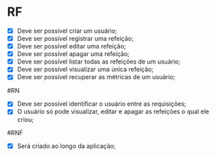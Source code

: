 # RF

- [x] Deve ser possível criar um usuário;
- [x] Deve ser possível registrar uma refeição;
- [x] Deve ser possível editar uma refeição;
- [x] Deve ser possível apagar uma refeição; 
- [x] Deve ser possível listar todas as refeições de um usuário; 
- [x] Deve ser possível visualizar uma única refeição; 
- [x] Deve ser possível recuperar as métricas de um usuário; 

#RN

- [x] Deve ser possível identificar o usuário entre as requisições;
- [x] O usuário só pode visualizar, editar e apagar as refeições o qual ele criou;

#RNF

- [x] Será criado ao longo da aplicação;